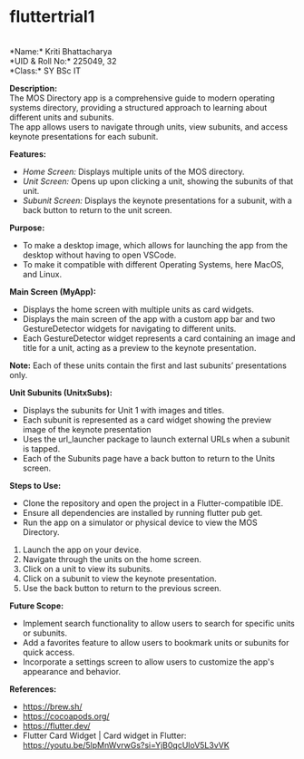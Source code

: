 # fluttertrial1
<br>
*Name:* Kriti Bhattacharya <br>
*UID & Roll No:* 225049, 32 <br>
*Class:* SY BSc IT <br>


**Description:**  <br>
The MOS Directory app is a comprehensive guide to modern operating systems directory, providing a structured approach to learning about different units and subunits. <br>
The app allows users to navigate through units, view subunits, and access keynote presentations for each subunit.

**Features:** <br>
* *Home Screen:* Displays multiple units of the MOS directory. <br>
* *Unit Screen:* Opens up upon clicking a unit, showing the subunits of that unit. <br>
* *Subunit Screen:* Displays the keynote presentations for a subunit, with a back button to return to the unit screen. <br>

**Purpose:** <br>
* To make a desktop image, which allows for launching the app from the desktop without having to open VSCode. <br>
* To make it compatible with different Operating Systems, here MacOS, and Linux. <br>

**Main Screen (MyApp):** <br>
* Displays the home screen with multiple units as card widgets.<br>
* Displays the main screen of the app with a custom app bar and two GestureDetector widgets for navigating to different units. <br>
* Each GestureDetector widget represents a card containing an image and title for a unit, acting as a preview to the keynote presentation. <br>

**Note:** Each of these units contain the first and last subunits’ presentations only.<br>

**Unit Subunits (UnitxSubs):** <br>
* Displays the subunits for Unit 1 with images and titles. <br>
* Each subunit is represented as a card widget showing the preview image of the keynote presentation <br>
* Uses the url_launcher package to launch external URLs when a subunit is tapped. <br>
* Each of the Subunits page have a back button to return to the Units screen. <br>

**Steps to Use:** <br>
* Clone the repository and open the project in a Flutter-compatible IDE. <br>
* Ensure all dependencies are installed by running flutter pub get. <br>
* Run the app on a simulator or physical device to view the MOS Directory.  <br>

1. Launch the app on your device. <br>
2. Navigate through the units on the home screen. <br>
3. Click on a unit to view its subunits. <br>
4. Click on a subunit to view the keynote presentation. <br>
5. Use the back button to return to the previous screen. <br>


**Future Scope:** <br>
* Implement search functionality to allow users to search for specific units or subunits. <br>
* Add a favorites feature to allow users to bookmark units or subunits for quick access. <br>
* Incorporate a settings screen to allow users to customize the app's appearance and behavior. <br>


**References:**
* https://brew.sh/ <br>
* https://cocoapods.org/ <br>
* https://flutter.dev/ <br>
* Flutter Card Widget | Card widget in Flutter:  https://youtu.be/5lpMnWvrwGs?si=YjB0qcUloV5L3vVK <br>




